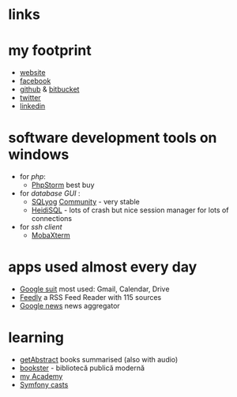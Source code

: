 # links

# my footprint
 - [website](http://cosminsandu.ro/)
 - [facebook](https://www.facebook.com/sandu.cosmin.mihai)
 - [github](https://github.com/cosminsandu) & [bitbucket](https://bitbucket.org/cosminsandu/)
 - [twitter](https://twitter.com/sanducosmin) 
 - [linkedin](https://www.linkedin.com/in/sanducosminmihai/)

# software development tools on windows
 - for *php*:
    - [PhpStorm](https://www.jetbrains.com/phpstorm/) best buy
 - for *database GUI* : 
    - [SQLyog](https://www.webyog.com/product/sqlyog) [Community](https://github.com/webyog/sqlyog-community/wiki/Downloads) - very stable 
    - [HeidiSQL](https://www.heidisql.com/) - lots of crash but nice session manager for lots of connections
 - for *ssh client*
    - [MobaXterm](https://mobaxterm.mobatek.net/)

# apps used almost every day
 - [Google suit](https://gsuite.google.com/) most used: Gmail, Calendar, Drive
 - [Feedly](https://feedly.com/) a RSS Feed Reader with 115 sources 
 - [Google news](https://news.google.com/) news aggregator
 
# learning
 - [getAbstract](https://www.getabstract.com/) books summarised (also with audio)
 - [bookster](http://bookster.ro/) - bibliotecă publică modernă
 - [my Academy](https://learn.myacademy.io/) 
 - [Symfony casts](https://symfonycasts.com/) 

